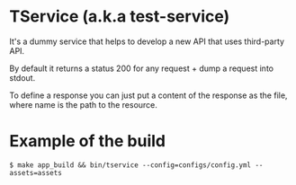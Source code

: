 # TService (a.k.a test-service)

It's a dummy service that helps to develop a new API that uses third-party API.

By default it returns a status 200 for any request + dump a request into stdout.

To define a response you can just put a content of the response as the file, where name is the path to the resource.

# Example of the build

`$ make app_build && bin/tservice --config=configs/config.yml --assets=assets`